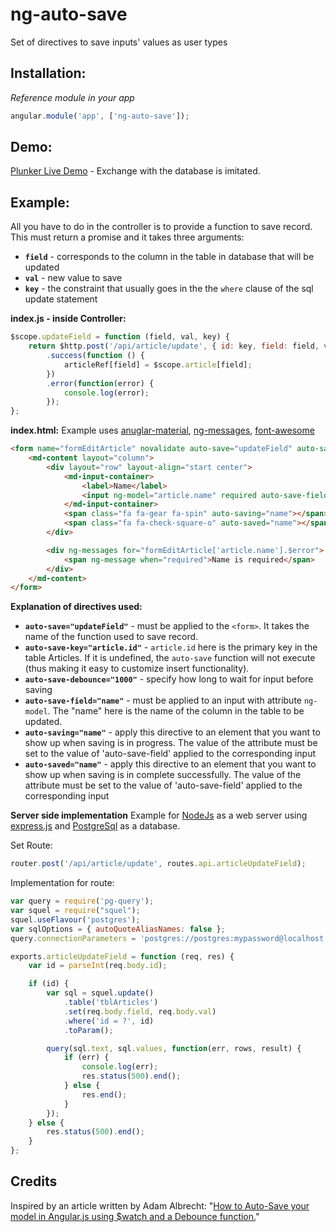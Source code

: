 ng-auto-save
====================

Set of directives to save inputs' values as user types

Installation:
-------------
*Reference module in your app*
```JavaScript
angular.module('app', ['ng-auto-save']);
```

Demo:
-------------
[Plunker Live Demo](http://plnkr.co/edit/7HIAXH?p=preview) - Exchange with the database is imitated.

Example:
-------------
All you have to do in the controller is to provide a function to save record. This must return a promise and it takes three arguments:
* **`field`** - corresponds to the column in the table in database that will be updated
* **`val`** - new value to save
* **`key`** - the constraint that usually goes in the the `where` clause of the sql update statement

**index.js - inside Controller:**
```JavaScript
$scope.updateField = function (field, val, key) {
	return $http.post('/api/article/update', { id: key, field: field, val: val })
		.success(function () {
			articleRef[field] = $scope.article[field];
		})
		.error(function(error) {
			console.log(error);
		});
};
```

**index.html:**
Example uses [anuglar-material](https://material.angularjs.org/#/), [ng-messages](https://docs.angularjs.org/api/ngMessages/directive/ngMessages), [font-awesome](http://fortawesome.github.io/Font-Awesome/)
```HTML
<form name="formEditArticle" novalidate auto-save="updateField" auto-save-key="article.id" auto-save-debounce="1000">
	<md-content layout="column">
		<div layout="row" layout-align="start center">
			<md-input-container>
				<label>Name</label>
				<input ng-model="article.name" required auto-save-field="name" name="article.name">
			</md-input-container>
			<span class="fa fa-gear fa-spin" auto-saving="name"></span>
			<span class="fa fa-check-square-o" auto-saved="name"></span>
		</div>

		<div ng-messages for="formEditArticle['article.name'].$error">
			<span ng-message when="required">Name is required</span>
		</div>
	</md-content>
</form>
```
**Explanation of directives used:**
* **`auto-save="updateField"`** - must be applied to the `<form>`. It takes the name of the function used to save record.
* **`auto-save-key="article.id"`** - `article.id` here is the primary key in the table Articles. If it is undefined, the `auto-save` function will not execute (thus making it easy to customize insert functionality).
* **`auto-save-debounce="1000"`** - specify how long to wait for input before saving
* **`auto-save-field="name"`** - must be applied to an input with attribute `ng-model`. The "name" here is the name of the column in the table to be updated.
* **`auto-saving="name"`** - apply this directive to an element that you want to show up when saving is in progress. The value of the attribute must be set to the value of 'auto-save-field' applied to the corresponding input
* **`auto-saved="name"`** - apply this directive to an element that you want to show up when saving is in complete successfully. The value of the attribute must be set to the value of 'auto-save-field' applied to the corresponding input

**Server side implementation**
Example for [NodeJs](http://nodejs.org/) as a web server using [express.js](http://expressjs.com/) and [PostgreSql](http://www.postgresql.org/) as a database.

Set Route:
```JavaScript
router.post('/api/article/update', routes.api.articleUpdateField);
```
Implementation for route:
```JavaScript
var query = require('pg-query');
var squel = require("squel");
squel.useFlavour('postgres');
var sqlOptions = { autoQuoteAliasNames: false };
query.connectionParameters = 'postgres://postgres:mypassword@localhost:5432/Articles'; // example connection

exports.articleUpdateField = function (req, res) {
    var id = parseInt(req.body.id);

    if (id) {
        var sql = squel.update()
            .table('tblArticles')
            .set(req.body.field, req.body.val)
            .where('id = ?', id)
            .toParam();

        query(sql.text, sql.values, function(err, rows, result) {
            if (err) {
                console.log(err);
                res.status(500).end();
            } else {
                res.end();
            }
        });
    } else {
        res.status(500).end();
    }
};
```

Credits
-------------
Inspired by an article written by Adam Albrecht: "[How to Auto-Save your model in Angular.js using $watch and a Debounce function.](http://adamalbrecht.com/2013/10/30/auto-save-your-model-in-angular-js-with-watch-and-debounce/)"

